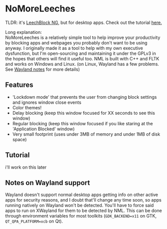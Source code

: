 # NoMoreLeeches
TLDR: it's [LeechBlock NG](https://addons.mozilla.org/en-US/firefox/addon/leechblock-ng/), but for desktop apps. Check out the tutorial [here.](#tutorial)  

Long explanation:  
NoMoreLeeches is a relatively simple tool to help improve your productivity by blocking apps and webpages you probably don't want to be using anyway. I originally made it as a tool to help with my own executive dysfunction, but I'm open-sourcing and maintaining it under the GPLv3 in the hopes that others will find it useful too. NML is built with C++ and FLTK and works on Windows and Linux. (on Linux, Wayland has a few problems. See [Wayland notes](#notes-on-wayland-support) for more details)  

## Features
- 'Lockdown mode' that prevents the user from changing block settings and ignores window close events
- Color themes!
- Delay blocking (keep this window focused for XX seconds to see this window)
- Regular blocking (keep this window focused if you like staring at the 'Application Blocked' window)
- Very small footprint (uses under 3MB of memory and under 1MB of disk space)

## Tutorial
i'll work on this later

## Notes on Wayland support
Wayland doesn't support normal desktop apps getting info on other active apps for security reasons, and I doubt that'll change any time soon, so apps running natively on Wayland won't be detected. You'll have to force said apps to run on XWayland for them to be detected by NML. This can be done through environment variables for most toolkits (`GDK_BACKEND=x11` on GTK, `QT_QPA_PLATFORM=xcb` on Qt).
